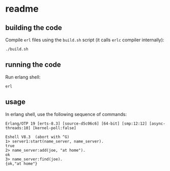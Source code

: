 # readme

## building the code

Compile `erl` files using the `build.sh` script (it calls `erlc` compiler internally):

```
./build.sh
```

## running the code

Run erlang shell:

```
erl
```

## usage

In erlang shell, use the following sequence of commands:

```
Erlang/OTP 19 [erts-8.3] [source-d5c06c6] [64-bit] [smp:12:12] [async-threads:10] [kernel-poll:false]

Eshell V8.3  (abort with ^G)
1> server1:start(name_server, name_server).
true
2> name_server:add(joe, "at home").
ok
3> name_server:find(joe).
{ok,"at home"}
```
